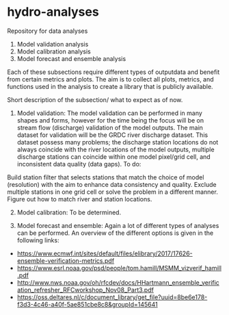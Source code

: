 # hydro-analyses
Repository for data analyses

1. Model validation analysis
2. Model calibration analysis
3. Model forecast and ensemble analysis

Each of these subsections require different types of outputdata and benefit from certain metrics and plots. The aim is to collect all plots, metrics, and functions used in the analysis to create a library that is publicly available.

Short description of the subsection/ what to expect as of now.

1. Model validation:
The model validation can be performed in many shapes and forms, however for the time being the focus will be on stream flow (discharge) validation of the model outputs. The main dataset for validation will be the GRDC river discharge dataset. This dataset possess many problems; the discharge station locations do not always coincide with the river locations of the model outputs, multiple discharge stations can coincide within one model pixel/grid cell, and inconsistent data quality (data gaps).
To do:

Build station filter that selects stations that match the choice of model (resolution) with the aim to enhance data consistency and quality.
Exclude multiple stations in one grid cell or solve the problem in a different manner.
Figure out how to match river and station locations.

2. Model calibration:
To be determined.

3. Model forecast and ensemble:
Again a lot of different types of analyses can be performed. An overview of the different options is given in the following links:

- https://www.ecmwf.int/sites/default/files/elibrary/2017/17626-ensemble-verification-metrics.pdf
- https://www.esrl.noaa.gov/psd/people/tom.hamill/MSMM_vizverif_hamill.pdf
- http://www.nws.noaa.gov/oh/rfcdev/docs/HHartmann_ensemble_verification_refresher_RFCworkshop_Nov08_Part3.pdf
- https://oss.deltares.nl/c/document_library/get_file?uuid=8be6e178-f3d3-4c46-a40f-5ae851cbe8c8&groupId=145641
